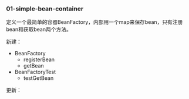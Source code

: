 ### 01-simple-bean-container
定义一个最简单的容器BeanFactory，内部用一个map来保存bean，只有注册bean和获取bean两个方法。

新建：
- BeanFactory
  - registerBean
  - getBean
- BeanFactoryTest
  - testGetBean

更新：

